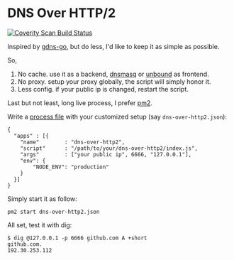 # DNS Over HTTP/2

[![Coverity Scan Build Status](https://scan.coverity.com/projects/10575/badge.svg)](https://scan.coverity.com/projects/yyfrankyy-dns-over-http2)

Inspired by [gdns-go](https://github.com/ayanamist/gdns-go), but do less, I'd
like to keep it as simple as possible.

So,

1. No cache. use it as a backend, [dnsmasq](http://www.thekelleys.org.uk/dnsmasq/doc.html)
 or [unbound](http://unbound.net/) as frontend.
2. No proxy. setup your proxy globally, the script will simply honor it.
3. Less config. if your public ip is changed, restart the script.

Last but not least, long live process, I prefer [pm2](http://pm2.keymetrics.io).

Write a [process file](http://pm2.keymetrics.io/docs/usage/application-declaration/)
with your customized setup (say `dns-over-http2.json`):

```
{
  "apps" : [{
    "name"        : "dns-over-http2",
    "script"      : "/path/to/your/dns-over-http2/index.js",
    "args"        : ["your public ip", 6666, "127.0.0.1"],
    "env": {
        "NODE_ENV": "production"
    }
  }]
}
```

Simply start it as follow:

```
pm2 start dns-over-http2.json
```

All set, test it with dig:

```
$ dig @127.0.0.1 -p 6666 github.com A +short
github.com.
192.30.253.112
```
